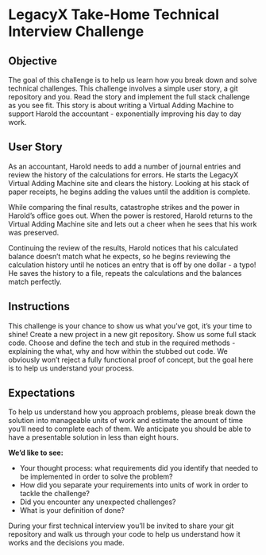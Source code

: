 # LegacyX Take-Home Technical Interview Challenge

## Objective

The goal of this challenge is to help us learn how you break down and solve technical challenges. This challenge involves a simple user story, a git repository and you. Read the story and implement the full stack challenge as you see fit. This story is about writing a Virtual Adding Machine to support Harold the accountant - exponentially improving his day to day work.

## User Story

As an accountant, Harold needs to add a number of journal entries and review the history of the calculations for errors. He starts the LegacyX Virtual Adding Machine site and clears the history. Looking at his stack of paper receipts, he begins adding the values until the addition is complete.

While comparing the final results, catastrophe strikes and the power in Harold’s office goes out. When the power is restored, Harold returns to the Virtual Adding Machine site and lets out a cheer when he sees that his work was preserved.

Continuing the review of the results, Harold notices that his calculated balance doesn’t match what he expects, so he begins reviewing the calculation history until he notices an entry that is off by one dollar - a typo! He saves the history to a file, repeats the calculations and the balances match perfectly.

## Instructions

This challenge is your chance to show us what you’ve got, it’s your time to shine! Create a new project in a new git repository. Show us some full stack code. Choose and define the tech and stub in the required methods - explaining the what, why and how within the stubbed out code. We obviously won’t reject a fully functional proof of concept, but the goal here is to help us understand your process.

## Expectations

To help us understand how you approach problems, please break down the solution into manageable units of work and estimate the amount of time you’ll need to complete each of them. We anticipate you should be able to have a presentable solution in less than eight hours.

**We’d like to see:**

- Your thought process: what requirements did you identify that needed to be implemented in order to solve the problem?
- How did you separate your requirements into units of work in order to tackle the challenge?
- Did you encounter any unexpected challenges?
- What is your definition of done?

During your first technical interview you’ll be invited to share your git repository and walk us through your code to help us understand how it works and the decisions you made.
